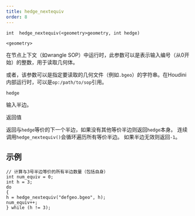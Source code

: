 ```yaml
---
title: hedge_nextequiv
order: 8
---
```

`int  hedge_nextequiv(<geometry>geometry, int hedge)`

`<geometry>`

在节点上下文（如wrangle SOP）中运行时，此参数可以是表示输入编号（从0开始）的整数，用于读取几何体。

或者，该参数可以是指定要读取的几何文件（例如`.bgeo`）的字符串。在Houdini内部运行时，可以是`op:/path/to/sop`引用。

`hedge`

输入半边。

返回值

返回与`hedge`等价的下一个半边，如果没有其他等价半边则返回`hedge`本身。
连续调用`hedge_nextequiv()`会循环遍历所有等价半边。
如果半边无效则返回`-1`。

## 示例

```vex
// 计算与3号半边等价的所有半边数量（包括自身）
int num_equiv = 0;
int h = 3;
do
{
h = hedge_nextequiv("defgeo.bgeo", h);
num_equiv++;
} while (h != 3);

```

